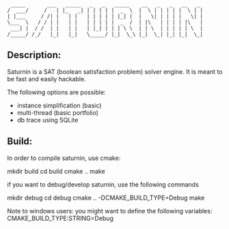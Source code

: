      _____       ___   _____   _   _   _____    __   _   _   __   _  
    /  ___/     /   | |_   _| | | | | |  _  \  |  \ | | | | |  \ | | 
    | |___     / /| |   | |   | | | | | |_| |  |   \| | | | |   \| | 
    \___  \   / / | |   | |   | | | | |  _  /  | |\   | | | | |\   | 
     ___| |  / /  | |   | |   | |_| | | | \ \  | | \  | | | | | \  | 
    /_____/ /_/   |_|   |_|   \_____/ |_|  \_\ |_|  \_| |_| |_|  \_| 



Description:
------------

Saturnin is a SAT (boolean satisfaction problem) solver engine. It is meant to be fast and easily hackable.

The following options are possible:
 - instance simplification (basic)
 - multi-thread (basic portfolio)
 - db trace using SQLite

Build:
------

In order to compile saturnin, use cmake:

mkdir build
cd build
cmake ..
make


if you want to debug/develop saturnin, use the following commands

mkdir debug
cd debug
cmake .. -DCMAKE_BUILD_TYPE=Debug
make

Note to windows users: you might want to define the following variables:
CMAKE_BUILD_TYPE:STRING=Debug
